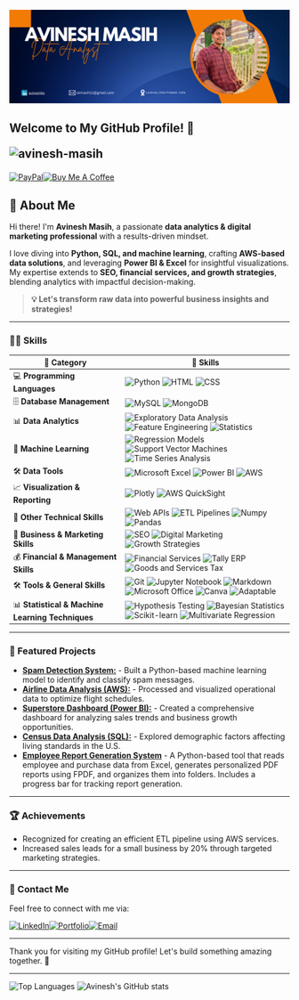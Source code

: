![Banner](banner.png)

## Welcome to My GitHub Profile! 👋<p align="left"> <img src="https://komarev.com/ghpvc/?username=avinesh-masih&label=Profile%20views&color=green&style=flat" alt="avinesh-masih" /></p>
<p align="left"><a href="https://paypal.me/AVINESHMASIH" target="_blank"><img src="https://img.shields.io/badge/PayPal-009CDE?style=for-the-badge&logo=paypal&logoColor=white" alt="PayPal"/></a><a href="https://buymeacoffee.com/avineshlko" target="_blank"><img src="https://img.shields.io/badge/Buy%20Me%20A%20Coffee-F5DD64?style=for-the-badge&logo=buy-me-a-coffee&logoColor=white" alt="Buy Me A Coffee"/></a></p>

## 🚀 About Me  

Hi there! I'm **Avinesh Masih**, a passionate **data analytics & digital marketing professional** with a results-driven mindset.  

I love diving into **Python, SQL, and machine learning**, crafting **AWS-based data solutions**, and leveraging **Power BI & Excel** for insightful visualizations. My expertise extends to **SEO, financial services, and growth strategies**, blending analytics with impactful decision-making.  

> **💡 Let's transform raw data into powerful business insights and strategies!**  

---
### 🧑‍💻 Skills 


| 🚀 **Category**                     | 🎯 **Skills**                                                                                                                                                                                                                                                                                                   |
|----------------------------------|-------------------------------------------------------------------------------------------------------------------------------------------------------------------------------------------------------------------------------------------------------------------------------------------------------------|
| 💻 **Programming Languages**        | ![Python](https://img.shields.io/badge/Python-3670A0?style=for-the-badge&logo=python&logoColor=white)  ![HTML](https://img.shields.io/badge/HTML-E34F26?style=for-the-badge&logo=html5&logoColor=white)  ![CSS](https://img.shields.io/badge/CSS-1572B6?style=for-the-badge&logo=css3&logoColor=white)         |
| 🗄️ **Database Management**          | ![MySQL](https://img.shields.io/badge/MySQL-4479A1?style=for-the-badge&logo=mysql&logoColor=white)  ![MongoDB](https://img.shields.io/badge/MongoDB-47A248?style=for-the-badge&logo=mongodb&logoColor=white)                                                                                                 |
| 📊 **Data Analytics**               | ![Exploratory Data Analysis](https://img.shields.io/badge/Exploratory%20Data%20Analysis-ffcc00?style=for-the-badge)  ![Feature Engineering](https://img.shields.io/badge/Feature%20Engineering-2DBE60?style=for-the-badge)  ![Statistics](https://img.shields.io/badge/Statistics-A12312?style=for-the-badge)     |
| 🤖 **Machine Learning**             | ![Regression Models](https://img.shields.io/badge/Regression%20Models-0176C2?style=for-the-badge)  ![Support Vector Machines](https://img.shields.io/badge/Support%20Vector%20Machines-00C4FF?style=for-the-badge)  ![Time Series Analysis](https://img.shields.io/badge/Time%20Series%20Analysis-8E44AD?style=for-the-badge) |
| 🛠️ **Data Tools**                   | ![Microsoft Excel](https://img.shields.io/badge/Microsoft%20Excel-217346?style=for-the-badge&logo=microsoftexcel&logoColor=white)  ![Power BI](https://img.shields.io/badge/Power%20BI-F2C811?style=for-the-badge&logo=powerbi&logoColor=black)  ![AWS](https://img.shields.io/badge/AWS-232F3E?style=for-the-badge&logo=amazonaws&logoColor=white) |
| 📈 **Visualization & Reporting**    | ![Plotly](https://img.shields.io/badge/Plotly-3F4E88?style=for-the-badge&logo=plotly&logoColor=white)  ![AWS QuickSight](https://img.shields.io/badge/AWS%20QuickSight-FF9900?style=for-the-badge&logo=amazonaws&logoColor=white)                                                                   |
| 🔧 **Other Technical Skills**       | ![Web APIs](https://img.shields.io/badge/Web%20APIs-1A237E?style=for-the-badge)  ![ETL Pipelines](https://img.shields.io/badge/ETL%20Pipelines-009688?style=for-the-badge)  ![Numpy](https://img.shields.io/badge/Numpy-013243?style=for-the-badge&logo=numpy&logoColor=white)  ![Pandas](https://img.shields.io/badge/Pandas-150458?style=for-the-badge&logo=pandas&logoColor=white) |
| 📢 **Business & Marketing Skills**  | ![SEO](https://img.shields.io/badge/SEO-FF9900?style=for-the-badge)  ![Digital Marketing](https://img.shields.io/badge/Digital%20Marketing-3b5998?style=for-the-badge)  ![Growth Strategies](https://img.shields.io/badge/Growth%20Strategies-2C3333?style=for-the-badge)                                           |
| 💰 **Financial & Management Skills**| ![Financial Services](https://img.shields.io/badge/Financial%20Services-34495E?style=for-the-badge)  ![Tally ERP](https://img.shields.io/badge/Tally%20ERP-7DCEA0?style=for-the-badge)  ![Goods and Services Tax](https://img.shields.io/badge/GST-FF7F50?style=for-the-badge)                                 |
| 🛠️ **Tools & General Skills**       | ![Git](https://img.shields.io/badge/Git-F05032?style=for-the-badge&logo=git&logoColor=white)  ![Jupyter Notebook](https://img.shields.io/badge/Jupyter%20Notebook-F37626?style=for-the-badge&logo=jupyter&logoColor=white)  ![Markdown](https://img.shields.io/badge/Markdown-000000?style=for-the-badge&logo=markdown&logoColor=white)  ![Microsoft Office](https://img.shields.io/badge/Microsoft%20Office-D83B01?style=for-the-badge&logo=microsoftoffice&logoColor=white)  ![Canva](https://img.shields.io/badge/Canva-00C4CC?style=for-the-badge&logo=canva&logoColor=white)  ![Adaptable](https://img.shields.io/badge/Easily%20Adaptable-8E44AD?style=for-the-badge) |
| 📊 **Statistical & Machine Learning Techniques** | ![Hypothesis Testing](https://img.shields.io/badge/Hypothesis%20Testing-007ACC?style=for-the-badge)  ![Bayesian Statistics](https://img.shields.io/badge/Bayesian%20Statistics-343A40?style=for-the-badge)  ![Scikit-learn](https://img.shields.io/badge/Scikit--learn-F7931E?style=for-the-badge&logo=scikitlearn&logoColor=white)  ![Multivariate Regression](https://img.shields.io/badge/Multivariate%20Regression-6A0DAD?style=for-the-badge)  |

---

### 🌟 Featured Projects
- **[Spam Detection System:](#)** - Built a Python-based machine learning model to identify and classify spam messages.
- **[Airline Data Analysis (AWS):](#)** - Processed and visualized operational data to optimize flight schedules.
- **[Superstore Dashboard (Power BI):](#)** - Created a comprehensive dashboard for analyzing sales trends and business growth opportunities.
- **[Census Data Analysis (SQL):](#)** - Explored demographic factors affecting living standards in the U.S.
- **[Employee Report Generation System](https://github.com/avinesh-masih/employee-report-generator)** - A Python-based tool that reads employee and purchase data from Excel, generates personalized PDF reports using FPDF, and organizes them into folders. Includes a progress bar for tracking report generation.

---

### 🏆 Achievements
- Recognized for creating an efficient ETL pipeline using AWS services.
- Increased sales leads for a small business by 20% through targeted marketing strategies.

---

### 📝 Contact Me
Feel free to connect with me via:

[![LinkedIn](https://img.shields.io/badge/LinkedIn-0077B5?style=for-the-badge&logo=linkedin&logoColor=white)](https://www.linkedin.com/in/avineshlko/)[![Portfolio](https://img.shields.io/badge/Portfolio-000000?style=for-the-badge&logo=githubpages&logoColor=white)](https://avinesh-masih.github.io/)[![Email](https://img.shields.io/badge/Email-D14836?style=for-the-badge&logo=gmail&logoColor=white)](mailto:skmasih11@gmail.com)

---
Thank you for visiting my GitHub profile! Let's build something amazing together. 🚀 

---

![Top Languages](https://github-readme-stats.vercel.app/api/top-langs/?username=avinesh-masih&layout=compact&theme=radical) ![Avinesh's GitHub stats](https://github-readme-stats.vercel.app/api?username=avinesh-masih&show_icons=true&theme=radical)

